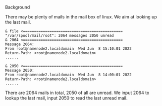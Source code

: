 Background

There may be plenty of mails in the mail box of linux. We aim at looking up the last mail.

```
& file <=============================================
"/var/spool/mail/root": 2064 messages 2050 unread
& 2064 <=============================================
Message 2064:
From root@namenode2.localdomain  Wed Jun  8 15:10:01 2022
Return-Path: <root@namenode2.localdomain>
......

& 2050 <=============================================
Message 2050:
From root@namenode2.localdomain  Wed Jun  8 14:00:01 2022
Return-Path: <root@namenode2.localdomain>
......

```

There are 2064 mails in total, 2050 of all are unread. We input 2064 to lookup the last mail, input 2050 to read the last unread mail.